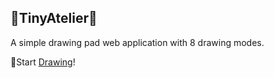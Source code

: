 ## 🎨TinyAtelier🎨
A simple drawing pad web application with 8 drawing modes.

🎨Start [Drawing](https://uibany.github.io/tinyatelier/index)!
